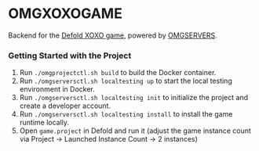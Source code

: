 # OMGXOXOGAME

Backend for the [Defold XOXO game](https://github.com/defold/game-xoxo), powered
by [OMGSERVERS](https://github.com/OMGSERVERS/omgservers).

### Getting Started with the Project

1. Run `./omgprojectctl.sh build` to build the Docker container.
1. Run `./omgserversctl.sh localtesting up` to start the local testing environment in Docker.
1. Run `./omgserversctl.sh localtesting init` to initialize the project and create a developer account.
1. Run `./omgserversctl.sh localtesting install` to install the game runtime locally.
1. Open `game.project` in Defold and run it (adjust the game instance count via Project -> Launched Instance Count -> 2
  instances)